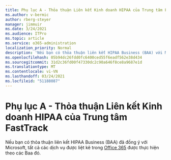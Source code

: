 ```yaml
---
title: Phụ lục A - Thỏa thuận Liên kết Kinh doanh HIPAA của Trung tâm FastTrack
ms.author: v-bermic
author: rberg-steyer
manager: jimmuir
ms.date: 3/24/2021
ms.audience: ITPro
ms.topic: article
ms.service: o365-administration
localization_priority: Normal
description: 'Nếu bạn có thỏa thuận liên kết HIPAA Business (BAA) với Microsoft for FastTrack Services, tất cả các dịch vụ được liệt kê trong lợi ích Trung tâm FastTrack cho Office 365 được bao gồm trong BAA, ngoại trừ:'
ms.openlocfilehash: 05b94dc26fdd0fc6400ced55f6eadf562e38d434
ms.sourcegitcommit: 31d2c36fd00f47330dc2c90a646f8ce8a9687e1d
ms.translationtype: MT
ms.contentlocale: vi-VN
ms.lasthandoff: 03/24/2021
ms.locfileid: "51188087"
---
```

# <a name="appendix-a---fasttrack-center-hipaa-business-associate-agreement"></a>Phụ lục A - Thỏa thuận Liên kết Kinh doanh HIPAA của Trung tâm FastTrack

Nếu bạn có thỏa thuận liên kết HIPAA Business (BAA) đã đồng ý với Microsoft, tất cả các dịch vụ được liệt kê trong [Office 365](products-and-capabilities.md#office-365) được thực hiện theo các Baa đó.


